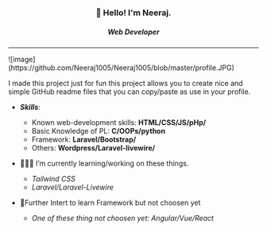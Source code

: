 <h3 align="center">👋 Hello! I'm Neeraj.</h3>
<h5 align="center">Web Developer</h5>
<hr>
<!-- ![Web Developer](https://github.com/Neeraj1005/Neeraj1005/profile.JPG) -->
![image](https://github.com/Neeraj1005/Neeraj1005/blob/master/profile.JPG)

I made this project just for fun this project allows you to create nice and simple GitHub readme files that you can copy/paste as use in your profile.

- ***Skills***: 
  - Known web-development skills: **HTML/CSS/JS/pHp/**
  - Basic Knowledge of PL: **C/OOPs/python**
  - Framework: **Laravel/Bootstrap/**
  - Others: **Wordpress/Laravel-livewire/**

- 👩🏾‍💻 I’m currently learning/working on these things.
  - *Tailwind CSS*
  - *Laravel/Laravel-Livewire*

- 🤔Further Intert to learn Framework but not choosen yet
  - *One of these thing not choosen yet: Angular/Vue/React*  